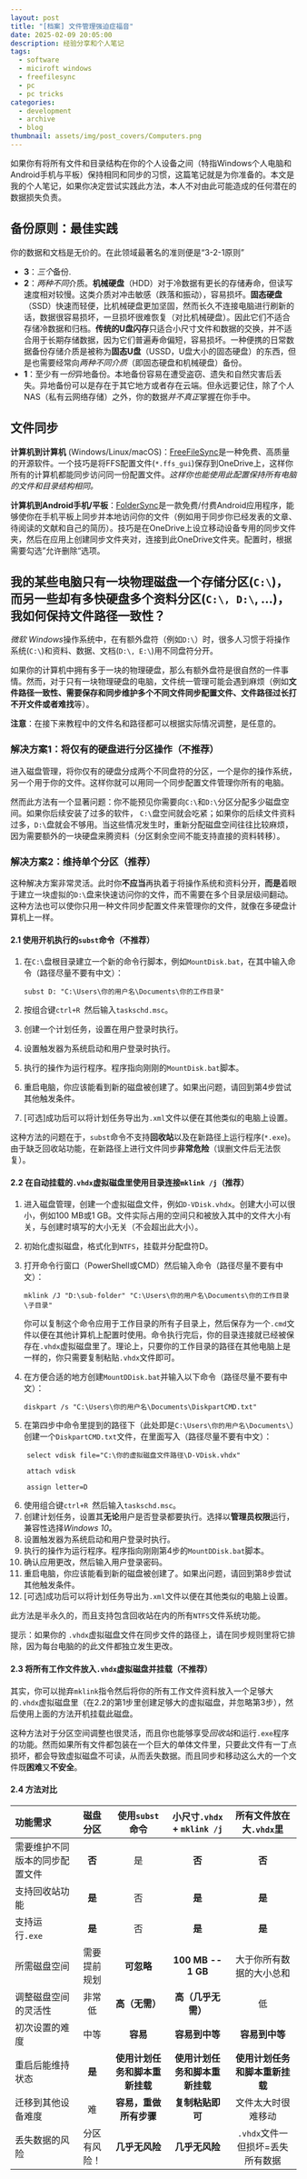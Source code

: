 ```yaml
---
layout: post
title: "[档案] 文件管理强迫症福音"
date: 2025-02-09 20:05:00
description: 经验分享和个人笔记
tags:
  - software
  - miciroft windows
  - freefilesync
  - pc
  - pc tricks
categories:
  - development
  - archive
  - blog
thumbnail: assets/img/post_covers/Computers.png
---
```


如果你有将所有文件和目录结构在你的个人设备之间（特指Windows个人电脑和Android手机与平板）保持相同和同步的习惯，这篇笔记就是为你准备的。本文是我的个人笔记，如果你决定尝试实践此方法，本人不对由此可能造成的任何潜在的数据损失负责。

## 备份原则：最佳实践

你的数据和文档是无价的。在此领域最著名的准则便是“3-2-1原则”

- **3**：*三个*备份.
- **2**：*两种不同*介质。**机械硬盘**（HDD）对于冷数据有更长的存储寿命，但读写速度相对较慢。这类介质对冲击敏感（跌落和振动），容易损坏。**固态硬盘**（SSD）快速而轻便，比机械硬盘更加坚固，然而长久不连接电脑进行刷新的话，数据很容易损坏，一旦损坏很难恢复（对比机械硬盘）。因此它们不适合存储冷数据和归档。**传统的U盘闪存**只适合小尺寸文件和数据的交换，并不适合用于长期存储数据，因为它们普遍寿命偏短，容易损坏。一种便携的日常数据备份存储介质是被称为**固态U盘**（USSD，U盘大小的固态硬盘）的东西，但是也需要经常向*两种不同介质*（即固态硬盘和机械硬盘）备份。
- **1**：至少有*一份*异地备份。本地备份容易在遭受盗窃、遗失和自然灾害后丢失。异地备份可以是存在于其它地方或者存在云端。但永远要记住，除了个人NAS（私有云网络存储）之外，你的数据*并不真正*掌握在你手中。

## 文件同步

**计算机到计算机** (Windows/Linux/macOS)：[FreeFileSync](https://freefilesync.org/download.php)是一种免费、高质量的开源软件。一个技巧是将FFS配置文件(`*.ffs_gui`)保存到OneDrive上，这样你所有的计算机都能同步访问同一份配置文件。_这样你也能使用此配置保持所有电脑的文件和目录结构相同。_

**计算机到Android手机/平板**：[FolderSync](https://play.google.com/store/apps/details?id=dk.tacit.android.foldersync.lite&hl=en)是一款免费/付费Android应用程序，能够使你在手机平板上同步并本地访问你的文件（例如用于同步你已经发表的文章、待阅读的文献和自己的简历）。技巧是在OneDrive上设立移动设备专用的同步文件夹，然后在应用上创建同步文件夹对，连接到此OneDrive文件夹。配置时，根据需要勾选”允许删除“选项。

## 我的某些电脑只有一块物理磁盘一个存储分区(`C:\`)，而另一些却有多快硬盘多个资料分区(`C:\, D:\`, ...)，我如何保持文件路径一致性？

*微软 Windows*操作系统中，在有额外盘符（例如`D:\`）时，很多人习惯于将操作系统(`C:\`)和资料、数据、文档(`D:\, E:\`)用不同盘符分开。

如果你的计算机中拥有多于一块的物理硬盘，那么有额外盘符是很自然的一件事情。然而，对于只有一块物理硬盘的电脑，文件统一管理可能会遇到麻烦（例如**文件路径一致性、需要保存和同步维护多个不同文件同步配置文件、文件路径过长打不开文件或者难找**等）。

**注意**：在接下来教程中的文件名和路径都可以根据实际情况调整，是任意的。

### 解决方案1：将仅有的硬盘进行分区操作（不推荐）

进入磁盘管理，将你仅有的硬盘分成两个不同盘符的分区，一个是你的操作系统，另一个用于你的文件。这样你就可以用同一个同步配置文件管理你所有的电脑。

然而此方法有一个显著问题：你不能预见你需要向`C:\`和`D:\`分区分配多少磁盘空间。如果你后续安装了过多的软件， `C:\`盘空间就会吃紧；如果你的后续文件资料过多，`D:\`盘就会不够用。当这些情况发生时，重新分配磁盘空间往往比较麻烦，因为需要额外的一块硬盘来腾资料（分区剩余空间不能支持直接的资料转移）。

### 解决方案2：维持单个分区（推荐）

这种解决方案非常灵活。此时你**不应当**再执着于将操作系统和资料分开，**而是**着眼于建立一块虚拟的`D:\`盘来快速访问你的文件，而不需要在多个目录层级间翻动。这种方法也可以使你只用一种文件同步配置文件来管理你的文件，就像在多硬盘计算机上一样。

#### 2.1 使用开机执行的`subst`命令（不推荐）

1. 在`C:\`盘根目录建立一个新的命令行脚本，例如`MountDisk.bat`，在其中输入命令（路径尽量不要有中文）：

   `subst D: "C:\Users\你的用户名\Documents\你的工作目录"`

2. 按组合键`ctrl+R `然后输入`taskschd.msc`。
3. 创建一个计划任务，设置在用户登录时执行。
4. 设置触发器为系统启动和用户登录时执行。
5. 执行的操作为运行程序。程序指向刚刚的`MountDisk.bat`脚本。
6. 重启电脑，你应该能看到新的磁盘被创建了。如果出问题，请回到第4步尝试其他触发条件。
7. [可选]成功后可以将计划任务导出为`.xml`文件以便在其他类似的电脑上设置。

这种方法的问题在于，`subst`命令不支持**回收站**以及在新路径上运行程序(`*.exe`)。由于缺乏回收站功能，在新路径上进行文件同步**非常危险**（误删文件后无法恢复）。

#### 2.2 在自动挂载的`.vhdx`虚拟磁盘里使用目录连接`mklink /j`（推荐）

1. 进入磁盘管理，创建一个虚拟磁盘文件，例如`D-VDisk.vhdx`。创建大小可以很小，例如100 MB或1 GB。文件实际占用的空间只和被放入其中的文件大小有关，与创建时填写的大小无关（不会超出此大小）。
2. 初始化虚拟磁盘，格式化到`NTFS`，挂载并分配盘符D。
3. 打开命令行窗口（PowerShell或CMD）然后输入命令（路径尽量不要有中文）：

   `mklink /J "D:\sub-folder" "C:\Users\你的用户名\Documents\你的工作目录\子目录"`

   你可以复制这个命令应用于工作目录的所有子目录上，然后保存为一个`.cmd`文件以便在其他计算机上配置时使用。命令执行完后，你的目录连接就已经被保存在`.vhdx`虚拟磁盘里了。理论上，只要你的工作目录的路径在其他电脑上是一样的，你只需要复制粘贴`.vhdx`文件即可。

4. 在方便合适的地方创建`MountDDisk.bat`并输入以下命令（路径尽量不要有中文）：

   `diskpart /s "C:\Users\你的用户名\Documents\DiskpartCMD.txt"`

5. 在第四步中命令里提到的路径下（此处即是`C:\Users\你的用户名\Documents\`）创建一个`DiskpartCMD.txt`文件，在里面写入（路径尽量不要有中文）：

```
    select vdisk file="C:\你的虚拟磁盘文件路径\D-VDisk.vhdx"

    attach vdisk

    assign letter=D
```

6. 使用组合键`ctrl+R `然后输入`taskschd.msc`。
7. 创建计划任务，设置其**无论**用户是否登录都要执行。选择以**管理员权限**运行，兼容性选择*Windows 10*。
8. 设置触发器为系统启动和用户登录时执行。
9. 执行的操作为运行程序。程序指向刚刚第4步的`MountDDisk.bat`脚本。
10. 确认应用更改，然后输入用户登录密码。
11. 重启电脑，你应该能看到新的磁盘被创建了。如果出问题，请回到第8步尝试其他触发条件。
12. [可选]成功后可以将计划任务导出为`.xml`文件以便在其他类似的电脑上设置。

此方法是半永久的，而且支持包含回收站在内的所有`NTFS`文件系统功能。

提示：如果你的 `.vhdx`虚拟磁盘文件在同步文件的路径上，请在同步规则里将它排除，因为每台电脑的的此文件都独立发生更改。

#### 2.3 将所有工作文件放入`.vhdx`虚拟磁盘并挂载（不推荐）

其实，你可以抛弃`mklink`指令然后将你的所有工作文件资料放入一个足够大的`.vhdx`虚拟磁盘里（在2.2的第1步里创建足够大的虚拟磁盘，并忽略第3步），然后使用上面的方法开机挂载此磁盘。

这种方法对于分区空间调整也很灵活，而且你也能够享受*回收站*和运行`.exe`程序的功能。然而如果所有文件都包装在一个巨大的单体文件里，只要此文件有一丁点损坏，都会导致虚拟磁盘不可读，从而丢失数据。而且同步和移动这么大的一个文件既**困难**又**不安全**。

#### 2.4 方法对比

| 功能需求                       |   磁盘分区   |        使用`subst`命令         |  小尺寸`.vhdx` + `mklink /j`   |     所有文件放在大`.vhdx`里      |
| :----------------------------- | :----------: | :----------------------------: | :----------------------------: | :------------------------------: |
| 需要维护不同版本的同步配置文件 |    **否**    |               是               |             **否**             |              **否**              |
| 支持回收站功能                 |    **是**    |               否               |             **是**             |              **是**              |
| 支持运行`.exe`                 |    **是**    |               否               |             **是**             |              **是**              |
| 所需磁盘空间                   | 需要提前规划 |           **可忽略**           |       **100 MB -- 1 GB**       |     大于你所有数据的大小总和     |
| 调整磁盘空间的灵活性           |    非常低    |         **高（无需）**         |       **高（几乎无需）**       |                低                |
| 初次设置的难度                 |     中等     |            **容易**            |         **容易到中等**         |          **容易到中等**          |
| 重启后能维持状态               |    **是**    | **使用计划任务和脚本重新挂载** | **使用计划任务和脚本重新挂载** |  **使用计划任务和脚本重新挂载**  |
| 迁移到其他设备难度             |      难      |     **容易，重做所有步骤**     |        **复制粘贴即可**        |        文件太大时很难移动        |
| 丢失数据的风险                 | 分区有风险！ |         **几乎无风险**         |         **几乎无风险**         | `.vhdx`文件一但损坏=丢失所有数据 |
